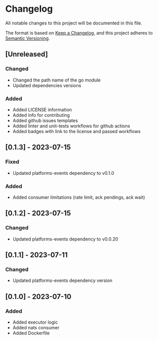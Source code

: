 # Changelog

All notable changes to this project will be documented in this file.

The format is based on [Keep a Changelog](https://keepachangelog.com/en/1.0.0/), and this project adheres
to [Semantic Versioning](https://semver.org/spec/v2.0.0.html).

## [Unreleased]

### Changed
- Changed the path name of the go module
- Updated dependencies versions

### Added
- Added LICENSE information
- Added info for contributing
- Added github issues templates
- Added linter and unit-tests workflows for github actions
- Added badges with link to the license and passed workflows

## [0.1.3] - 2023-07-15

### Fixed
- Updated platforms-events dependency to v0.1.0

### Added
- Added consumer limitations (rate limit, ack pendings, ack wait)

## [0.1.2] - 2023-07-15

### Changed
- Updated platforms-events dependency to v0.0.20

## [0.1.1] - 2023-07-11

### Changed
- Updated platforms-events dependency version

## [0.1.0] - 2023-07-10

### Added
- Added executor logic
- Added nats consumer
- Added Dockerfile
